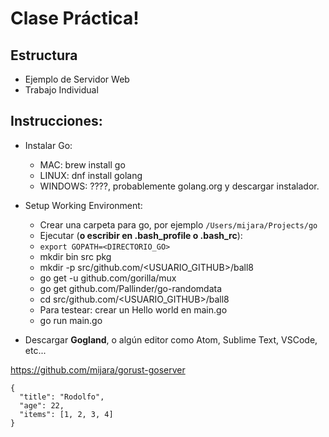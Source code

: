 # Clase Práctica!

## Estructura

- Ejemplo de Servidor Web
- Trabajo Individual

## Instrucciones:

- Instalar Go:
  - MAC: brew install go
  - LINUX: dnf install golang
  - WINDOWS: ????, probablemente golang.org y descargar instalador.
- Setup Working Environment:
  - Crear una carpeta para go, por ejemplo `/Users/mijara/Projects/go`
  - Ejecutar (**o escribir en .bash_profile o .bash_rc**): 
  - `export GOPATH=<DIRECTORIO_GO>`
  - mkdir bin src pkg
  - mkdir -p src/github.com/<USUARIO_GITHUB>/ball8
  - go get -u github.com/gorilla/mux
  - go get github.com/Pallinder/go-randomdata
  - cd src/github.com/<USUARIO_GITHUB>/ball8
  - Para testear: crear un Hello world en main.go
  - go run main.go


- Descargar **Gogland**, o algún editor como Atom, Sublime Text, VSCode, etc...

https://github.com/mijara/gorust-goserver

```
{
  "title": "Rodolfo",
  "age": 22,
  "items": [1, 2, 3, 4]
}
```

